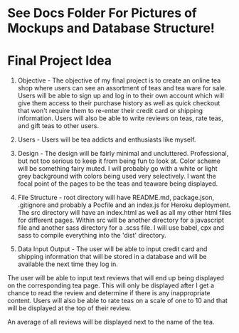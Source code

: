 # See Docs Folder For Pictures of Mockups and Database Structure!

# Final Project Idea


1. Objective - The objective of my final project is to create an online tea shop where users can see an assortment of teas and tea ware for sale. Users will be able to sign up and log in to their own account which will give them access to their purchase history as well as quick checkout that won't require them to re-enter their credit card or shipping information. Users will also be able to write reviews on teas, rate teas, and gift teas to other users.

2. Users - Users will be tea addicts and enthusiasts like myself.

3. Design - The design will be fairly minimal and uncluttered. Professional, but not too serious to keep it from being fun to look at. Color scheme will be something fairy muted. I will probably go with a white or light grey background with colors being used very selectively. I want the focal point of the pages to be the teas and teaware being displayed.

4. File Structure - root directory will have README.md, package.json, .gitignore and probably a Pocfile and an index.js for Heroku deployment. The src directory will have an index.html as well as all my other html files for different pages. Within src will be another directory for a javascript file and another sass directory for a .scss file. I will use babel, cpx and sass to
compile everything into the 'dist' directory.

5. Data Input Output - The user will be able to input credit card and shipping information that will be stored in a database and will be available the next time they log in.

The user will be able to input text reviews that will end up being displayed on the corresponding tea page. This will only be displayed after I get a chance to read the review and determine if there is any inappropriate content. Users will also be able to rate teas on a scale of one to 10 and that will be displayed at the top of their review.

An average of all reviews will be displayed next to the name of the tea.
